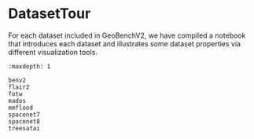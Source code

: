 # DatasetTour

For each dataset included in GeoBenchV2, we have compiled a notebook that introduces each dataset and illustrates some dataset properties via different visualization tools. 

```{toctree}
:maxdepth: 1

benv2
flair2
fotw
mados
mmflood
spacenet7
spacenet8
treesatai
```